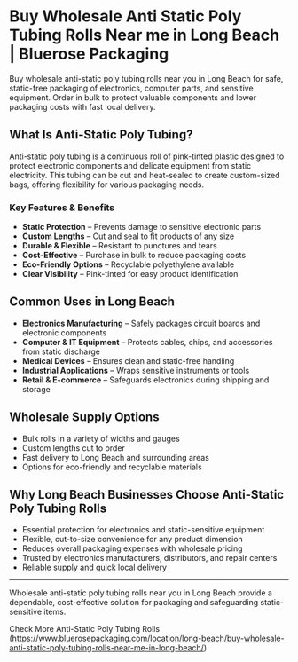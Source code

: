 # Buy Wholesale Anti Static Poly Tubing Rolls Near me in Long Beach | Bluerose Packaging

Buy wholesale anti-static poly tubing rolls near you in Long Beach for safe, static-free packaging of electronics, computer parts, and sensitive equipment. Order in bulk to protect valuable components and lower packaging costs with fast local delivery.

## What Is Anti-Static Poly Tubing?

Anti-static poly tubing is a continuous roll of pink-tinted plastic designed to protect electronic components and delicate equipment from static electricity. This tubing can be cut and heat-sealed to create custom-sized bags, offering flexibility for various packaging needs.

### Key Features & Benefits

- **Static Protection** – Prevents damage to sensitive electronic parts  
- **Custom Lengths** – Cut and seal to fit products of any size  
- **Durable & Flexible** – Resistant to punctures and tears  
- **Cost-Effective** – Purchase in bulk to reduce packaging costs  
- **Eco-Friendly Options** – Recyclable polyethylene available  
- **Clear Visibility** – Pink-tinted for easy product identification  

## Common Uses in Long Beach

- **Electronics Manufacturing** – Safely packages circuit boards and electronic components  
- **Computer & IT Equipment** – Protects cables, chips, and accessories from static discharge  
- **Medical Devices** – Ensures clean and static-free handling  
- **Industrial Applications** – Wraps sensitive instruments or tools  
- **Retail & E-commerce** – Safeguards electronics during shipping and storage  

## Wholesale Supply Options

- Bulk rolls in a variety of widths and gauges  
- Custom lengths cut to order  
- Fast delivery to Long Beach and surrounding areas  
- Options for eco-friendly and recyclable materials  

## Why Long Beach Businesses Choose Anti-Static Poly Tubing Rolls

- Essential protection for electronics and static-sensitive equipment  
- Flexible, cut-to-size convenience for any product dimension  
- Reduces overall packaging expenses with wholesale pricing  
- Trusted by electronics manufacturers, distributors, and repair centers  
- Reliable supply and quick local delivery  

---
Wholesale anti-static poly tubing rolls near you in Long Beach provide a dependable, cost-effective solution for packaging and safeguarding static-sensitive items.

Check More Anti-Static Poly Tubing Rolls (https://www.bluerosepackaging.com/location/long-beach/buy-wholesale-anti-static-poly-tubing-rolls-near-me-in-long-beach/)

